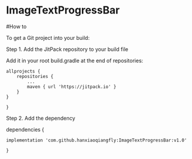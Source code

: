 # ImageTextProgressBar

#How to

To get a Git project into your build:

Step 1. Add the JitPack repository to your build file

Add it in your root build.gradle at the end of repositories:

	allprojects {
		repositories {
			...
			maven { url 'https://jitpack.io' }
		}
	}
  
  	}
Step 2. Add the dependency

dependencies {

	implementation 'com.github.hanxiaoqiangfly:ImageTextProgressBar:v1.0'
	
	}
